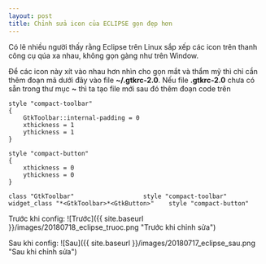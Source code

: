 ```yaml
---
layout: post
title: Chỉnh sửa icon của ECLIPSE gọn đẹp hơn
---
```


Có lẽ nhiều người thấy rằng Eclipse trên Linux sắp xếp các icon trên thanh công cụ qúa xa nhau, không gọn gàng như trên Window.

Để các icon này xít vào nhau hơn nhìn cho gọn mắt và thẩm mỹ thì chỉ cần thêm đoạn mã dưới đây vào file **~/.gtkrc-2.0**. Nếu file **.gtkrc-2.0** chưa có sẵn trong thư mục **~** thì ta tạo file mới sau đó thêm đoạn code trên

```
style "compact-toolbar"
{
    GtkToolbar::internal-padding = 0
    xthickness = 1
    ythickness = 1
}

style "compact-button"
{
    xthickness = 0
    ythickness = 0
}

class "GtkToolbar"                   style "compact-toolbar"
widget_class "*<GtkToolbar>*<GtkButton>"    style "compact-button"
```
Trước khi config:
![Trước]({{ site.baseurl }}/images/20180718_eclipse_truoc.png "Trước khi chỉnh sửa")

Sau khi config:
![Sau]({{ site.baseurl }}/images/20180717_eclipse_sau.png "Sau khi chỉnh sửa")
